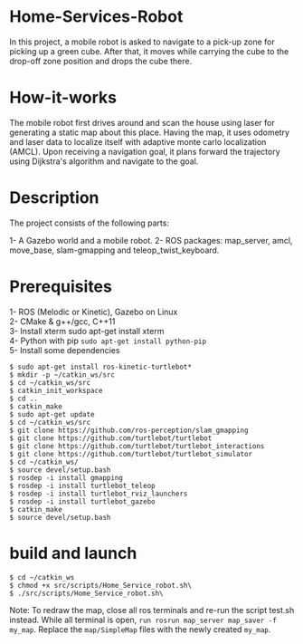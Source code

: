 # Home-Services-Robot
In this project, a mobile robot is asked to navigate to a pick-up zone for picking up a green cube. After that, it moves while carrying the cube to the drop-off zone position and drops the cube there.
# How-it-works
The mobile robot first drives around and scan the house using laser for generating a static map about this place. Having the map, it uses odometry and laser data to localize itself with adaptive monte carlo localization (AMCL). Upon receiving a navigation goal, it plans forward the trajectory using Dijkstra's algorithm and navigate to the goal.
# Description
The project consists of the following parts:

1- A Gazebo world and a mobile robot.
2- ROS packages: map_server, amcl, move_base, slam-gmapping and teleop_twist_keyboard.

# Prerequisites

   1- ROS (Melodic or Kinetic), Gazebo on Linux <br />
   2- CMake & g++/gcc, C++11 <br />
   3- Install xterm sudo apt-get install xterm <br /> 
   4- Python with pip ```sudo apt-get install python-pip``` <br /> 
   5- Install some dependencies <br />
   ```
$ sudo apt-get install ros-kinetic-turtlebot*
$ mkdir -p ~/catkin_ws/src
$ cd ~/catkin_ws/src
$ catkin_init_workspace
$ cd ..
$ catkin_make
$ sudo apt-get update
$ cd ~/catkin_ws/src
$ git clone https://github.com/ros-perception/slam_gmapping
$ git clone https://github.com/turtlebot/turtlebot
$ git clone https://github.com/turtlebot/turtlebot_interactions
$ git clone https://github.com/turtlebot/turtlebot_simulator
$ cd ~/catkin_ws/
$ source devel/setup.bash
$ rosdep -i install gmapping
$ rosdep -i install turtlebot_teleop
$ rosdep -i install turtlebot_rviz_launchers
$ rosdep -i install turtlebot_gazebo
$ catkin_make
$ source devel/setup.bash
```
# build and launch
```
$ cd ~/catkin_ws
$ chmod +x src/scripts/Home_Service_robot.sh\
$ ./src/scripts/Home_Service_robot.sh\
```
Note: To redraw the map, close all ros terminals and re-run the script test.sh instead. While all terminal is open, ```run rosrun map_server map_saver -f my_map```. Replace the ``map/SimpleMap`` files with the newly created ```my_map```.

